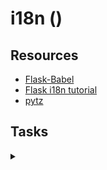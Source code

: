 # i18n ()
## Resources
* [Flask-Babel]()
* [Flask i18n tutorial](https://blog.miguelgrinberg.com/post/the-flask-mega-tutorial-part-xiii-i18n-and-l10n)
* [pytz](https://pytz.sourceforge.net/)

## Tasks
<details>
<summary></summary>
<div style="width: 100%;">
<img src="./0x02.png" style="width: 100%; height: auto;">
</div>
</details>

